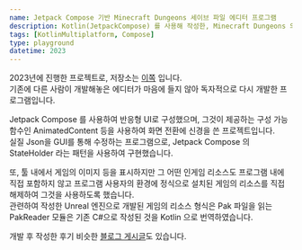 ```yaml
---
name: Jetpack Compose 기반 Minecraft Dungeons 세이브 파일 에디터 프로그램
description: Kotlin(JetpackCompose) 를 사용해 작성한, Minecraft Dungeons 의 세이브 데이터를 수정하는 프로그램을 개발했습니다.
tags: [KotlinMultiplatform, Compose]
type: playground
datetime: 2023
---
```


2023년에 진행한 프로젝트로, 저장소는 [이쪽](https://github.com/hoonkun/DungeonsEditor) 입니다.  
기존에 다른 사람이 개발해놓은 에디터가 마음에 들지 않아 독자적으로 다시 개발한 프로그램입니다.  

Jetpack Compose 를 사용하여 반응형 UI로 구성했으며, 그것이 제공하는 구성 가능 함수인 AnimatedContent 등을 사용하여 화면 전환에 신경을 쓴 프로젝트입니다.  
실질 Json을 GUI를 통해 수정하는 프로그램으로, Jetpack Compose 의 StateHolder 라는 패턴을 사용하여 구현했습니다.  

또, 툴 내에서 게임의 이미지 등을 표시하지만 그 어떤 인게임 리소스도 프로그램 내에 직접 포함하지 않고 프로그램 사용자의 환경에 정식으로 설치된 게임의 리소스를 직접 해제하여 그것을 사용하도록 했습니다.  
관련하여 작성한 Unreal 엔진으로 개발된 게임의 리소스 형식은 Pak 파일을 읽는 PakReader 모듈은 기존 C#으로 작성된 것을 Kotlin 으로 번역하였습니다.  

개발 후 작성한 후기 비슷한 [블로그 게시글](/posts/retrieve/2023-06-12-dungeons-editor)도 있습니다.